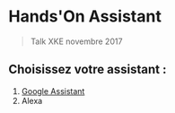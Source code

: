 # Hands'On Assistant
> Talk XKE novembre 2017
## Choisissez votre assistant :
1. [Google Assistant](handson/ga/create-project-intent.md)
2. Alexa